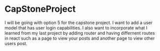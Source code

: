 # CapStoneProject
I will be going with option 5 for the capstone project. 
I want to add a user model that has user login capabilities. I also want to incorporate what I learned from my last project by adding router and having differnent routes in react such as a page to view your posts and another page to view other users post.

